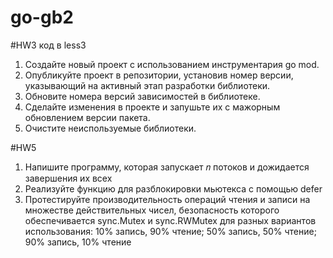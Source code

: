 # go-gb2


#HW3 
код в less3
1. Создайте новый проект с использованием инструментария go mod.
2. Опубликуйте проект в репозитории, установив номер версии, указывающий на активный этап
   разработки библиотеки.
3. Обновите номера версий зависимостей в библиотеке.
4. Сделайте изменения в проекте и запушьте их с мажорным обновлением версии пакета.
5. Очистите неиспользуемые библиотеки.

#HW5
1. Напишите программу, которая запускает 𝑛 потоков и дожидается завершения их всех
2. Реализуйте функцию для разблокировки мьютекса с помощью defer
3. Протестируйте производительность операций чтения и записи на множестве
   действительных чисел, безопасность которого обеспечивается sync.Mutex и sync.RWMutex для разных вариантов использования: 10% запись, 90% чтение; 50% запись, 50% чтение; 90% запись, 10% чтение